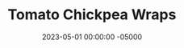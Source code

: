---
layout: post
title:  "Tomato Chickpea Wraps"
date:   2023-05-01 00:00:00 -05000
categories: 
- Recipes
- Meatless
permalink: /recipes/chickpea-wrap
image: /assets/Food/Meatless/Chickpea Wrap/chickpea-wrap.jpg
ing: chickpeawrap-ing
facts: chickpeawrap-facts
Prep: 5
Rest: 
Cook: 40
Source1: https://www.youtube.com/watch?v=iKMI1xkU_oo
Source2: 
tags: 
- chana masala
- tortilla
- wrap
- sandwich
- tomato
- chickpea
- garbanzo
- bean
- curry
- indian
- rice
Description: These tomato chickpea wraps are inspired by Indian Chana Masala, but made much simpler and easier for you to easily make for yourself for a weekday lunch. Serve on a tortilla or with a side of rice.
Instructions: 
- Cook the rice in a medium pot according to directions, about 25 minutes. Or serve with tortillas instead<br><br>

- Meanwhile, dice onions small and add it to 12” pan with some oil, salt, and minced garlic.  Cook over medium heat for 5 minutes, covered<br><br>

- Pour in the tomatoes and chilies. Drain and rinse the chickpeas, and dump those in too. Season with paprika, garlic powder, onion powder, and black pepper<br><br>

- Pour some water in the cans of peppers/tomatoes, about halfway up the cans, and rinse them out into the pan, enough to slightly cover all the food<br><br>

- Let simmer on medium for 25 minutes until thickened, uncovered<br><br>

- Squeeze in some lemon juice and dash in some red pepper flakes. Taste for salt if needed. Serve over rice or in a tortilla
---